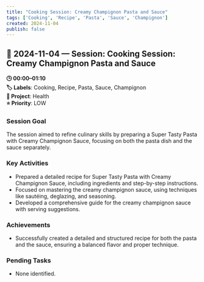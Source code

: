 ```yaml
---
title: "Cooking Session: Creamy Champignon Pasta and Sauce"
tags: ['Cooking', 'Recipe', 'Pasta', 'Sauce', 'Champignon']
created: 2024-11-04
publish: false
---
```


## 📅 2024-11-04 — Session: Cooking Session: Creamy Champignon Pasta and Sauce

**🕒 00:00–01:10**  
**🏷️ Labels**: Cooking, Recipe, Pasta, Sauce, Champignon  
**📂 Project**: Health  
**⭐ Priority**: LOW  


### Session Goal
The session aimed to refine culinary skills by preparing a Super Tasty Pasta with Creamy Champignon Sauce, focusing on both the pasta dish and the sauce separately.

### Key Activities
- Prepared a detailed recipe for Super Tasty Pasta with Creamy Champignon Sauce, including ingredients and step-by-step instructions.
- Focused on mastering the creamy champignon sauce, using techniques like sautéing, deglazing, and seasoning.
- Developed a comprehensive guide for the creamy champignon sauce with serving suggestions.

### Achievements
- Successfully created a detailed and structured recipe for both the pasta and the sauce, ensuring a balanced flavor and proper technique.

### Pending Tasks
- None identified.

